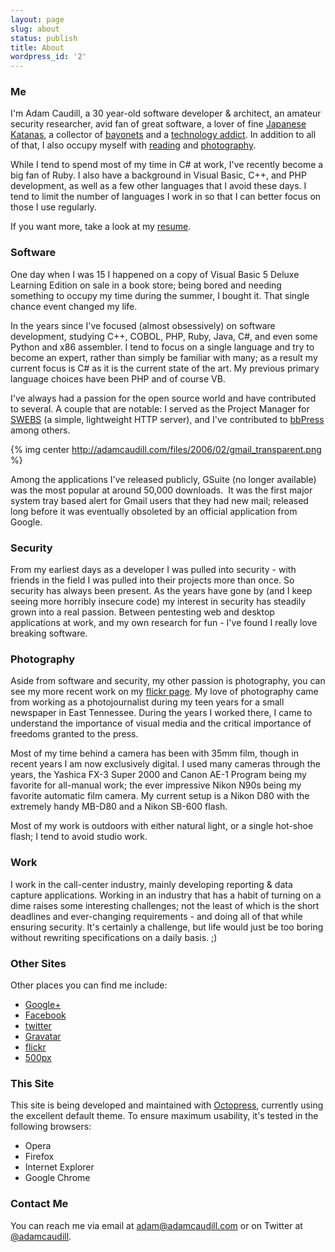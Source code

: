 ```yaml
---
layout: page
slug: about
status: publish
title: About
wordpress_id: '2'
---
```


### Me

I'm Adam Caudill, a 30 year-old software developer & architect, an amateur security researcher, avid fan of great software, a lover of fine [Japanese Katanas](http://flickr.com/photos/adamcaudill/sets/72157594276549640/), a collector of [bayonets](/bayonet-collection/) and a [technology addict](http://flickr.com/photos/adamcaudill/165413413/in/set-72157594155854220/). In addition to all of that, I also occupy myself with [reading](/reading/) and [photography](/photo/).

While I tend to spend most of my time in C# at work, I've recently become a big fan of Ruby. I also have a background in Visual Basic, C++, and PHP development, as well as a few other languages that I avoid these days. I tend to limit the number of languages I work in so that I can better focus on those I use regularly.

If you want more, take a look at my [resume](/resume/).

### Software

One day when I was 15 I happened on a copy of Visual Basic 5 Deluxe Learning Edition on sale in a book store; being bored and needing something to occupy my time during the summer, I bought it. That single chance event changed my life.

In the years since I've focused (almost obsessively) on software development, studying C++, COBOL, PHP, Ruby, Java, C#, and even some Python and x86 assembler. I tend to focus on a single language and try to become an expert, rather than simply be familiar with many; as a result my current focus is C# as it is the current state of the art. My previous primary language choices have been PHP and of course VB.

I've always had a passion for the open source world and have contributed to several. A couple that are notable: I served as the Project Manager for [SWEBS](http://sourceforge.net/projects/swebs/) (a simple, lightweight HTTP server), and I've contributed to [bbPress](http://bbpress.org/) among others.

{% img center http://adamcaudill.com/files/2006/02/gmail_transparent.png %}

Among the applications I've released publicly, GSuite (no longer available) was the most popular at around 50,000 downloads.  It was the first major system tray based alert for Gmail users that they had new mail; released long before it was eventually obsoleted by an official application from Google.

### Security

From my earliest days as a developer I was pulled into security - with friends in the field I was pulled into their projects more than once. So security has always been present. As the years have gone by (and I keep seeing more horribly insecure code) my interest in security has steadily grown into a real passion. Between pentesting web and desktop applications at work, and my own research for fun - I've found I really love breaking software.

### Photography

Aside from software and security, my other passion is photography, you can see my more recent work on my [flickr page](http://www.flickr.com/photos/adamcaudill/). My love of photography came from working as a photojournalist during my teen years for a small newspaper in East Tennessee. During the years I worked there, I came to understand the importance of visual media and the critical importance of freedoms granted to the press.

Most of my time behind a camera has been with 35mm film, though in recent years I am now exclusively digital. I used many cameras through the years, the Yashica FX-3 Super 2000 and Canon AE-1 Program being my favorite for all-manual work; the ever impressive Nikon N90s being my favorite automatic film camera. My current setup is a Nikon D80 with the extremely handy MB-D80 and a Nikon SB-600 flash.

Most of my work is outdoors with either natural light, or a single hot-shoe flash; I tend to avoid studio work.

### Work

I work in the call-center industry, mainly developing reporting & data capture applications. Working in an industry that has a habit of turning on a dime raises some interesting challenges; not the least of which is the short deadlines and ever-changing requirements - and doing all of that while ensuring security. It's certainly a challenge, but life would just be too boring without rewriting specifications on a daily basis. ;)

### Other Sites

Other places you can find me include:

  * [Google+](https://plus.google.com/u/0/109237624840576725591/posts)
  * [Facebook](http://www.facebook.com/adamcaudill)
  * [twitter](http://twitter.com/adamcaudill)
  * [Gravatar](http://en.gravatar.com/plenojure)
  * [flickr](http://www.flickr.com/photos/adamcaudill/)
  * [500px](http://500px.com/adamcaudill)

### This Site

This site is being developed and maintained with [Octopress](http://octopress.org/), currently using the excellent default theme. To ensure maximum usability, it's tested in the following browsers:

  * Opera
  * Firefox
  * Internet Explorer
  * Google Chrome

### Contact Me

You can reach me via email at [adam@adamcaudill.com](mailto:adam@adamcaudill.com) or on Twitter at [@adamcaudill](http://twitter.com/adamcaudill).

